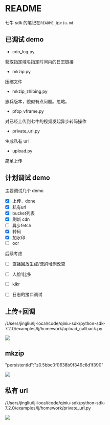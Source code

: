 # README

七牛 sdk 的笔记在`README_Qiniu.md`

## 已调试 demo

- cdn_log.py
 
获取指定域名指定时间内的日志链接

- mkzip.py

压缩文件

- mkzip_zhibing.py

志兵版本，貌似有点问题。忽略。

- pfop_vframe.py

对已经上传到七牛的视频发起异步转码操作

- private_url.py

生成私有 url

- upload.py

简单上传

## 计划调试 demo

主要调试几个 demo

- [x] 上传，done
- [x] 私有url
- [x] bucket列表
- [x] 刷新 cdn
- [ ] 异步fetch
- [x] 转码
- [x] 加水印
- [ ] ocr

后续考虑

- [ ] 直播回放生成/流的增删改查
- [ ] 人脸1比多
- [ ] kikr
- [ ] 日志的接口调试


## 上传+回调

/Users/jingliu/lj-local/code/qiniu-sdk/python-sdk-7.2.0/examples/lj/homework/upload_callback.py

![](http://i.iamlj.com/18-11-30/44797812.jpg)



## mkzip

"persistentId":"z0.5bbc0f0638b9f349c8d1f390"

![](http://i.iamlj.com/18-10-9/22005358.jpg)

## 私有 url

/Users/jingliu/lj-local/code/qiniu-sdk/python-sdk-7.2.0/examples/lj/homework/private_url.py

![](http://i.iamlj.com/18-11-30/47206653.jpg)